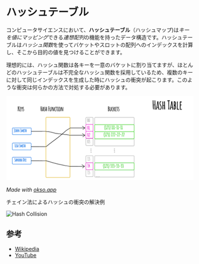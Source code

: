 # ハッシュテーブル

コンピュータサイエンスにおいて、**ハッシュテーブル**（ハッシュマップ)は*キーを値にマッピング*できる*連想配列*の機能を持ったデータ構造です。ハッシュテーブルは*ハッシュ関数*を使ってバケットやスロットの配列へのインデックスを計算し、そこから目的の値を見つけることができます。

理想的には、ハッシュ関数は各キーを一意のバケットに割り当てますが、ほとんどのハッシュテーブルは不完全なハッシュ関数を採用しているため、複数のキーに対して同じインデックスを生成した時にハッシュの衝突が起こります。このような衝突は何らかの方法で対処する必要があります。

![Hash Table](./images/hash-table.jpeg)

*Made with [okso.app](https://okso.app)*

チェイン法によるハッシュの衝突の解決例

![Hash Collision](https://upload.wikimedia.org/wikipedia/commons/d/d0/Hash_table_5_0_1_1_1_1_1_LL.svg)

## 参考

- [Wikipedia](https://en.wikipedia.org/wiki/Hash_table)
- [YouTube](https://www.youtube.com/watch?v=shs0KM3wKv8&index=4&list=PLLXdhg_r2hKA7DPDsunoDZ-Z769jWn4R8)
